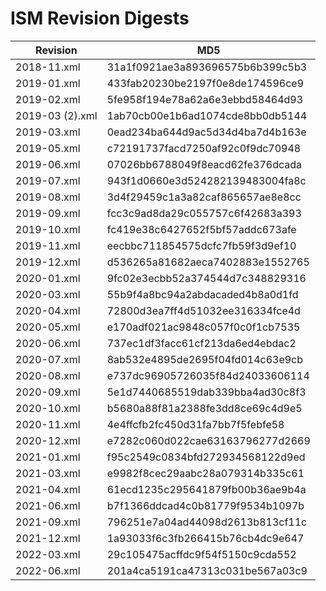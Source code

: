 # ISM Revision Digests
| Revision | MD5       |
|----------|-----------|
| 2018-11.xml  | 31a1f0921ae3a893696575b6b399c5b3 |
| 2019-01.xml  | 433fab20230be2197f0e8de174596ce9 |
| 2019-02.xml  | 5fe958f194e78a62a6e3ebbd58464d93 |
| 2019-03 (2).xml  | 1ab70cb00e1b6ad1074cde8bb0db5144 |
| 2019-03.xml  | 0ead234ba644d9ac5d34d4ba7d4b163e |
| 2019-05.xml  | c72191737facd7250af92c0f9dc70948 |
| 2019-06.xml  | 07026bb6788049f8eacd62fe376dcada |
| 2019-07.xml  | 943f1d0660e3d524282139483004fa8c |
| 2019-08.xml  | 3d4f29459c1a3a82caf865657ae8e8cc |
| 2019-09.xml  | fcc3c9ad8da29c055757c6f42683a393 |
| 2019-10.xml  | fc419e38c6427652f5bf57addc673afe |
| 2019-11.xml  | eecbbc711854575dcfc7fb59f3d9ef10 |
| 2019-12.xml  | d536265a81682aeca7402883e1552765 |
| 2020-01.xml  | 9fc02e3ecbb52a374544d7c348829316 |
| 2020-03.xml  | 55b9f4a8bc94a2abdacaded4b8a0d1fd |
| 2020-04.xml  | 72800d3ea7ff4d51032ee316334fce4d |
| 2020-05.xml  | e170adf021ac9848c057f0c0f1cb7535 |
| 2020-06.xml  | 737ec1df3facc61cf213da6ed4ebdac2 |
| 2020-07.xml  | 8ab532e4895de2695f04fd014c63e9cb |
| 2020-08.xml  | e737dc96905726035f84d24033606114 |
| 2020-09.xml  | 5e1d7440685519dab339bba4ad30c8f3 |
| 2020-10.xml  | b5680a88f81a2388fe3dd8ce69c4d9e5 |
| 2020-11.xml  | 4e4ffcfb2fc450d31fa7bb7f5febfe58 |
| 2020-12.xml  | e7282c060d022cae63163796277d2669 |
| 2021-01.xml  | f95c2549c0834bfd272934568122d9ed |
| 2021-03.xml  | e9982f8cec29aabc28a079314b335c61 |
| 2021-04.xml  | 61ecd1235c295641879fb00b36ae9b4a |
| 2021-06.xml  | b7f1366ddcad4c0b81779f9534b1097b |
| 2021-09.xml  | 796251e7a04ad44098d2613b813cf11c |
| 2021-12.xml  | 1a93033f6c3fb266415b76cb4dc9e647 |
| 2022-03.xml  | 29c105475acffdc9f54f5150c9cda552 |
| 2022-06.xml  | 201a4ca5191ca47313c031be567a03c9 |
